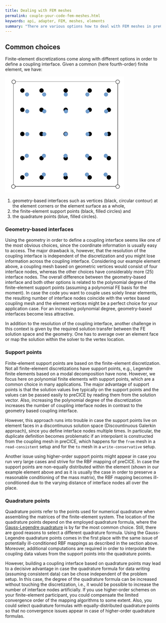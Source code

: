 ```yaml
---
title: Dealing with FEM meshes
permalink: couple-your-code-fem-meshes.html
keywords: api, adapter, FEM, meshes, elements
summary: "There are various options how to deal with FEM meshes in preCICE and the best one depends on your application."
---
```


## Common choices

Finite-element discretizations come along with different options in order to define a coupling interface. Given a common (here fourth-order) finite element, we have:

![FEM coupling mesh](images/docs/couple-your-code-fem-meshes.png)

  1. geometry-based interfaces such as vertices (black, circular contour) at the element corners or the element surface as a whole,
  2. the finite-element support points (black, filled circles) and
  3. the quadrature points (blue, filled circles).

### Geometry-based interfaces

Using the geometry in order to define a coupling interface seems like one of the most obvious choices, since the coordinate information is usually easy to access. The major drawback is, however, that the resolution of the coupling interface is independent of the discretization and you might lose information across the coupling interface. Considering our example element above, a coupling mesh based on geometric vertices would consist of four interface nodes, whereas the other choices have considerably more (25) interface nodes. The overall difference between the geometry-based interface and both other options is related to the polynomial degree of the finite-element support points (assuming a polynomial FE basis for the moment). In case the code you want to couple uses solely linear elements, the resulting number of interface nodes coincide with the vertex based coupling mesh and the element vertices might be a perfect choice for your application case. For an increasing polynomial degree, geometry-based interfaces become less attractive.

In addition to the resolution of the coupling interface, another challenge in this context is given by the required solution transfer between the FE solution space and the geometry. One has to average over an element face or map the solution within the solver to the vertex location.

### Support points

Finite-element support points are based on the finite-element discretization. Not all finite-element discretizations have support points, e.g., Legendre finite elements based on a modal decomposition have none. However, we focus here on polynomial finite elements with support points, which are a common choice in many applications. The major advantage of support points is that the solution values live typically on the support points and the values can be passed easily to preCICE by reading them from the solution vector. Also, increasing the polynomial degree of the discretization increases the number of coupling interface nodes in contrast to the geometry based coupling interface.

However, this approach runs into trouble in case the support points live on element faces in a discontinuous solution space (Discountinuous Galerkin approach), since you define interface nodes multiple times. In particular, the duplicate definition becomes problematic if an interpolant is constructed from the coupling mesh in preCICE, which happens for the `from` mesh in a `read-consistent` setup and for the `to` mesh in a `write-conservative` setup.

Another issue using higher-order support points might appear in case you run very large cases and strive for the RBF mapping of preCICE. In case the support points are non-equally distributed within the element (shown in our example element above and as it is usually the case in order to preserve a reasonable conditioning of the mass matrix), the RBF mapping becomes ill-conditioned due to the varying distance of interface nodes all over the place.

### Quadrature points

Quadrature points refer to the points used for numerical quadrature when assembling the matrices of the finite-element system. The location of the quadrature points depend on the employed quadrature formula, where the [Gauss-Legendre quadrature](https://en.wikipedia.org/wiki/Gauss%E2%80%93Legendre_quadrature) is by far the most common choice. Still, there are good reasons to select a different quadrature formula. Using the Gauss-Legendre quadrature points comes in the first place with the same issue of potentially ill-conditioned RBF mappings as described in the section above. Moreover, additional computations are required in order to interpolate the coupling data values from the support points into the quadrature points.

However, building a coupling interface based on quadrature points may lead to a decisive advantage in case the quadrature formula for data writing (assuming consistent data) can be chose independent of the problem setup. In this case, the degree of the quadrature formula can be increased without touching the discretization, i.e., it would be possible to increase the number of interface nodes artificially. If you use higher-order schemes on your finite-element participant, you could compensate the limited convergence order of the mapping algorithms to some extent. Also, you could select quadrature formulas with equally-distributed quadrature points so that no convergence issues appear in case of higher-order quadrature formulas.
